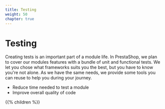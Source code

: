 ```yaml
---
title: Testing
weight: 50
chapter: true
---
```


Testing
=======

Creating tests is an important part of a module life. In PrestaShop, we plan to cover our modules features with a bundle of unit and functional tests. We let you chose what frameworks suits you the best, but you have to know you're not alone. As we have the same needs, we provide some tools you can reuse to help you during your journey.

- Reduce time needed to test a module
- Improve overall quality of code

{{% children %}}
